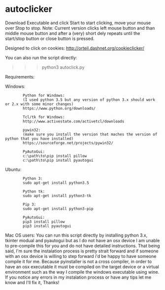 # autoclicker

Download Executable and click Start to start clicking, move your mouse over Stop to stop.
Note: Current version clicks left mouse button and than middle mouse button and after a (very) short dely repeats until the start/stop button or close button is pressed.

Designed to click on cookies: http://orteil.dashnet.org/cookieclicker/

You can also run the script directly:
>>>python3 autoclick<version>.py

Requirements:

  Windows:
  
            Python for Windows:
            (I used python 3.5 but any version of python 3.x should work or 2.x with some minor changes)
            https://www.python.org/downloads/
  
            Tcl/tk for Windows: 
            http://www.activestate.com/activetcl/downloads
            
            pywin32:
            (make sure you install the version that maches the version of python that you have installed)
            https://sourceforge.net/projects/pywin32/
            
            PyAutoGui:
            c:\path\to\pip install pillow
            c:\path\to\pip install pyautogui
  
  Ubuntu:
  
            Python 3:
            sudo apt-get install python3.5
            
            Python tk:
            sudo apt-get install python3-tk
            
            Pip 3:
            sudo apt-get install python3-pip
            
            PyAutoGui:
            pip3 install pillow
            pip3 install pyautogui
            
Mac OS users: You can run this script directly by installing python 3.x, tkinter modual and pyautogui but as I do not have an osx device I am unable to pre-compile this for you and do not have detailed instructions.  That being said, I'm sure the instalation process is pretty strait forward and if someone with an osx device is willing to step forward i'd be happy to have someone compile it for me.  Because pyinstaller is not a cross compiler, in order to have an osx executable it must be compiled on the target device or a virtual environment such as the way I compile the windows executable using wine.
If you notice any errors in my instalation process or have any tips let me know and I'll fix it, Thanks!
